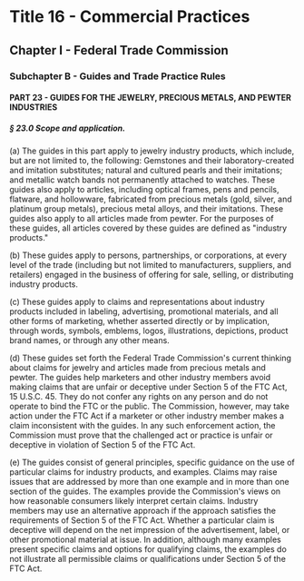 
# Title 16 - Commercial Practices
## Chapter I - Federal Trade Commission
### Subchapter B - Guides and Trade Practice Rules
#### PART 23 - GUIDES FOR THE JEWELRY, PRECIOUS METALS, AND PEWTER INDUSTRIES
##### § 23.0 Scope and application.

(a) The guides in this part apply to jewelry industry products, which include, but are not limited to, the following: Gemstones and their laboratory-created and imitation substitutes; natural and cultured pearls and their imitations; and metallic watch bands not permanently attached to watches. These guides also apply to articles, including optical frames, pens and pencils, flatware, and hollowware, fabricated from precious metals (gold, silver, and platinum group metals), precious metal alloys, and their imitations. These guides also apply to all articles made from pewter. For the purposes of these guides, all articles covered by these guides are defined as "industry products."

(b) These guides apply to persons, partnerships, or corporations, at every level of the trade (including but not limited to manufacturers, suppliers, and retailers) engaged in the business of offering for sale, selling, or distributing industry products.

(c) These guides apply to claims and representations about industry products included in labeling, advertising, promotional materials, and all other forms of marketing, whether asserted directly or by implication, through words, symbols, emblems, logos, illustrations, depictions, product brand names, or through any other means.

(d) These guides set forth the Federal Trade Commission's current thinking about claims for jewelry and articles made from precious metals and pewter. The guides help marketers and other industry members avoid making claims that are unfair or deceptive under Section 5 of the FTC Act, 15 U.S.C. 45. They do not confer any rights on any person and do not operate to bind the FTC or the public. The Commission, however, may take action under the FTC Act if a marketer or other industry member makes a claim inconsistent with the guides. In any such enforcement action, the Commission must prove that the challenged act or practice is unfair or deceptive in violation of Section 5 of the FTC Act.

(e) The guides consist of general principles, specific guidance on the use of particular claims for industry products, and examples. Claims may raise issues that are addressed by more than one example and in more than one section of the guides. The examples provide the Commission's views on how reasonable consumers likely interpret certain claims. Industry members may use an alternative approach if the approach satisfies the requirements of Section 5 of the FTC Act. Whether a particular claim is deceptive will depend on the net impression of the advertisement, label, or other promotional material at issue. In addition, although many examples present specific claims and options for qualifying claims, the examples do not illustrate all permissible claims or qualifications under Section 5 of the FTC Act.
